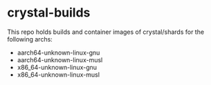 # crystal-builds

This repo holds builds and container images of crystal/shards for the following archs:
- aarch64-unknown-linux-gnu
- aarch64-unknown-linux-musl
- x86_64-unknown-linux-gnu
- x86_64-unknown-linux-musl
